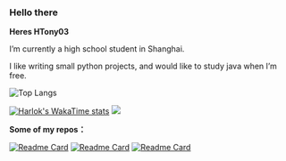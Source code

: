 ### Hello there
**Heres HTony03**

I’m currently a high school student in Shanghai.

I like writing small python projects, and would like to study java when I’m free.


![Top Langs](https://github-readme-stats.vercel.app/api/top-langs/?username=Htony03&layout=compact)

[![Harlok's WakaTime stats](https://github-readme-stats.vercel.app/api/wakatime?username=HTony03&layout=compact)](https://github.com/anuraghazra/github-readme-stats)
<picture>
  <source
    srcset="https://github-readme-stats.vercel.app/api?username=Htony03&show_icons=true&theme=dark"
    media="(prefers-color-scheme: dark)"
  />
  <source
    srcset="https://github-readme-stats.vercel.app/api?username=HTony03&show_icons=true"
    media="(prefers-color-scheme: light), (prefers-color-scheme: no-preference)"
  />
  <img src="https://github-readme-stats.vercel.app/api?username=HTony03&show_icons=true" />
</picture>


**Some of my repos：**

[![Readme Card](https://github-readme-stats.vercel.app/api/pin/?username=htony03&repo=miniairways_mod_manager)](https://github.com/anuraghazra/github-readme-stats)
[![Readme Card](https://github-readme-stats.vercel.app/api/pin/?username=htony03&repo=rail_route_schedule_editor)](https://github.com/anuraghazra/github-readme-stats)
[![Readme Card](https://github-readme-stats.vercel.app/api/pin/?username=htony03&repo=nonebot_plugin_github_release_notifier)](https://github.com/anuraghazra/github-readme-stats)
